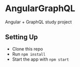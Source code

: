 # AngularGraphQL
Angular + GraphQL study project

## Setting Up

* Clone this repo
* Run `npm install`
* Start the app with `npm start`